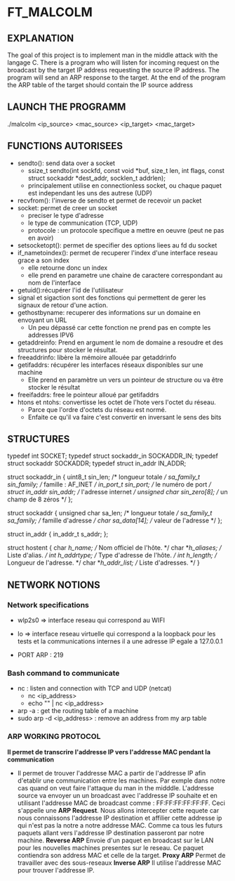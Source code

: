 # FT_MALCOLM

## EXPLANATION

The goal of this project is to implement man in the middle attack with the langage C.
There is a program who will listen for incoming request on the broadcast by the target IP address requesting the source IP address. The program will send an ARP response to the target. At the end of the program the ARP table of the target should contain the IP source address

## LAUNCH THE PROGRAMM

./malcolm <ip_source> <mac_source> <ip_target> <mac_target>

## FUNCTIONS AUTORISEES

- sendto(): send data over a socket
    - ssize_t sendto(int sockfd, const void *buf, size_t len, int flags, const struct sockaddr *dest_addr, socklen_t addrlen);
    - principalement utilise en connectionless socket, ou chaque paquet est independant les uns des autrese (UDP)
- recvfrom(): l'inverse de sendto et permet de recevoir un packet
- socket: permet de creer un socket
    - preciser le type d'adresse
    - le type de communication (TCP, UDP)
    - protocole : un protocole specifique a mettre en oeuvre (peut ne pas en avoir)
- setsocketopt(): permet de specifier des options liees au fd du socket
- if_nametoindex(): permet de recuperer l'index d'une interface reseau grace a son index
    - elle retourne donc un index
    - elle prend en parametre une chaine de caractere correspondant au nom de l'interface
- getuid():récupérer l'id de l'utilisateur
- signal et sigaction sont des fonctions qui permettent de gerer les signaux de retour d'une action.
- gethostbyname: recuperer des informations sur un domaine en envoyant un URL
    - Un peu dépassé car cette fonction ne prend pas en compte les addresses IPV6
- getaddreinfo: Prend en argument le nom de domaine a resoudre et des structures pour stocker le résultat.
- freeaddrinfo: libère la mémoire allouée par getaddrinfo
- getifaddrs: récupérer les interfaces réseaux disponibles sur une machine
    - Elle prend en paramètre un vers un pointeur de structure ou va être stocker le résultat
- freeifaddrs: free le pointeur alloué par getifaddrs
- htons et ntohs: convertisse les octet de l'hote vers l'octet du réseau.
    - Parce que l'ordre d'octets du réseau est normé.
    - Enfaite ce qu'il va faire c'est convertir en inversant le sens des bits

## STRUCTURES

typedef int SOCKET;
typedef struct sockaddr_in SOCKADDR_IN;
typedef struct sockaddr SOCKADDR;
typedef struct in_addr IN_ADDR;

struct sockaddr_in {
   uint8_t         sin_len;       /* longueur totale      */
   sa_family_t     sin_family;    /* famille : AF_INET     */
   in_port_t       sin_port;      /* le numéro de port    */
   struct in_addr  sin_addr;      /* l'adresse internet   */
   unsigned char   sin_zero[8];   /* un champ de 8 zéros  */
};

struct sockaddr {
   unsigned char   sa_len;         /* longueur totale         */
   sa_family_t     sa_family;      /* famille d'adresse     */
   char            sa_data[14];    /* valeur de l'adresse    */
};

struct in_addr {
   in_addr_t    s_addr;
};

struct hostent {
   char    *h_name;       /* Nom officiel de l'hôte.   */
   char   **h_aliases;    /* Liste d'alias.            */
   int      h_addrtype;   /* Type d'adresse de l'hôte. */
   int      h_length;     /* Longueur de l'adresse.    */
   char   **h_addr_list;  /* Liste d'adresses.         */
}

## NETWORK NOTIONS

### Network specifications

- wlp2s0 => interface reseau qui correspond au WIFI
- lo => interface reseau virtuelle qui correspond a la loopback pour les tests et la communications internes
    il a une adresse IP egale a 127.0.0.1

- PORT ARP : 219

### Bash command to communicate

- nc : listen and connection with TCP and UDP (netcat)
    - nc <ip_address> <port>
    - echo "<message>" | nc <ip_address> <port>
- arp -a : get the routing table of a machine
- sudo arp -d <ip_address> : remove an address from my arp table
### ARP WORKING PROTOCOL

**Il permet de transcrire l'addresse IP vers l'addresse MAC pendant la communication**

- Il permet de trouver l'addresse MAC a partir de l'addresse IP afin d'etablir une communication entre les machines.
    Par exmple dans notre cas quand on veut faire l'attaque du man in the midddle. L'addresse source va envoyer un un broadcast avec l'addresse IP souhaite et en utilisant l'addresse MAC de broadcast comme : FF:FF:FF:FF:FF:FF. Ceci s'appelle une **ARP Request**. Nous allons intercepter cette requete car nous connaissons l'addresse IP destination et affilier cette addresse ip qui n'est pas la notre a notre addresse MAC. Comme ca tous les futurs paquets allant vers l'addresse IP destination passeront par notre machine.
**Reverse ARP**
    Envoie d'un paquet en broadcast sur le LAN pour les nouvelles machines presentes sur le reseau. Ce paquet contiendra son address MAC et celle de la target.
**Proxy ARP**
    Permet de travailler avec des sous-reseaux
**Inverse ARP**
    Il utilise l'addresse MAC pour trouver l'addresse IP.
